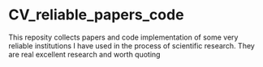 # CV_reliable_papers_code
This reposity collects papers and code implementation of some very reliable institutions I have used in the process of scientific research. They are real excellent research and worth quoting
